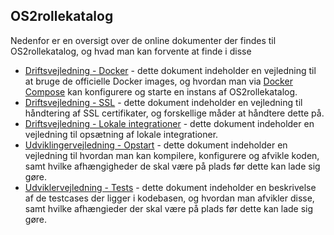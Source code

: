 ## OS2rollekatalog
Nedenfor er en oversigt over de online dokumenter der findes til OS2rollekatalog, og hvad man kan forvente at finde i disse


* [Driftsvejledning - Docker](Docker.md) - dette dokument indeholder en vejledning til at bruge de officielle Docker images, og hvordan man via [Docker Compose](https://docs.docker.com/compose/) kan konfigurere og starte en instans af OS2rollekatalog.
* [Driftsvejledning - SSL](SSL.md) - dette dokument indeholder en vejledning til håndtering af SSL certifikater, og forskellige måder at håndtere dette på.
* [Driftsvejledning - Lokale integrationer](Agents.md) - dette dokument indeholder en vejledning til opsætning af lokale integrationer.
* [Udviklingervejledning - Opstart](Developer.md) - dette dokument indeholder en vejledning til hvordan man kan kompilere, konfigurere og afvikle koden, samt hvilke afhængigheder de skal være på plads før dette kan lade sig gøre.
* [Udviklervejledning - Tests](Tests.md) - dette dokument indeholder en beskrivelse af de testcases der ligger i kodebasen, og hvordan man afvikler disse, samt hvilke afhængieder der skal være på plads før dette kan lade sig gøre.

